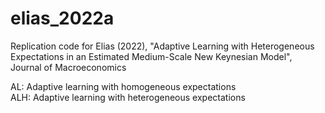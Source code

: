 # elias_2022a
Replication code for Elias (2022), "Adaptive Learning with Heterogeneous Expectations in an Estimated Medium-Scale New Keynesian Model", Journal of Macroeconomics

AL: Adaptive learning with homogeneous expectations  
ALH: Adaptive learning with heterogeneous expectations
